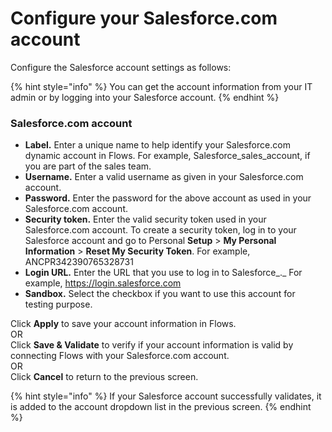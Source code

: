 # Configure your Salesforce.com account

Configure the Salesforce account settings as follows:

{% hint style="info" %}
You can get the account information from your IT admin or by logging into your Salesforce account.
{% endhint %}

### Salesforce.com account

* **Label.** Enter a unique name to help identify your Salesforce.com dynamic account in Flows. For example, Salesforce\_sales\_account, if you are part of the sales team.
* **Username.** Enter a valid username as given in your Salesforce.com account.
* **Password.** Enter the password for the above account as used in your Salesforce.com account.
* **Security token.** Enter the valid security token used in your Salesforce.com account. To create a security token, log in to your Salesforce account and go to Personal **Setup** > **My Personal Information** > **Reset My Security Token**. For example, ANCPR342390765328731
* **Login URL.** Enter the URL that you use to log in to Salesforce\_.\_ For example, https://login.salesforce.com
* **Sandbox.** Select the checkbox if you want to use this account for testing purpose.

Click **Apply** to save your account information in Flows.\
OR\
Click **Save & Validate** to verify if your account information is valid by connecting Flows with your Salesforce.com account.\
OR\
Click **Cancel** to return to the previous screen.

{% hint style="info" %}
If your Salesforce account successfully validates, it is added to the account dropdown list in the previous screen.
{% endhint %}
